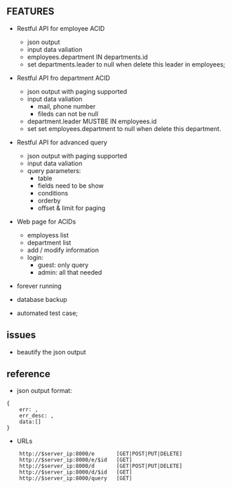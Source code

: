 ## FEATURES

- Restful API for employee ACID
	- json output 
	- input data valiation
	- employees.department IN departments.id
	- set departments.leader to null when delete this leader in employees;

- Restful API fro department ACID
	- json output with paging supported
	- input data valiation
		- mail, phone number
		- fileds can not be null
	- department.leader MUSTBE IN employees.id
	- set set employees.department to null when delete this department.

- Restful API for advanced query
	- json output with paging supported
	- input data valiation
	- query parameters:
		- table
		- fields need to be show
		- conditions
		- orderby
		- offset & limit for paging

- Web page for ACIDs
	- employess list
	- department list
	- add / modify information
	- login:
		- guest: only query
		- admin: all that needed
- forever running
- database backup
- automated test case;

## issues
- beautify the json output


## reference
- json output format:


````
{
    err: , 
    err_desc: , 
    data:[]
}
````

- URLs

````
	http://$server_ip:8000/e       [GET|POST|PUT|DELETE]
	http://$server_ip:8000/e/$id   [GET]
	http://$server_ip:8000/d       [GET|POST|PUT|DELETE]
	http://$server_ip:8000/d/$id   [GET]
	http://$server_ip:8000/query   [GET]
````
